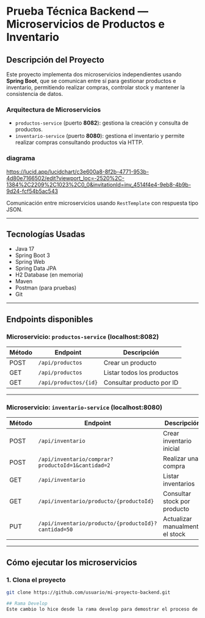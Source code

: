 # Prueba Técnica Backend — Microservicios de Productos e Inventario

## Descripción del Proyecto

Este proyecto implementa dos microservicios independientes usando **Spring Boot**, que se comunican entre sí para gestionar productos e inventario, permitiendo realizar compras, controlar stock y mantener la consistencia de datos.

### Arquitectura de Microservicios

- `productos-service` (puerto **8082**): gestiona la creación y consulta de productos.
- `inventario-service` (puerto **8080**): gestiona el inventario y permite realizar compras consultando productos vía HTTP.

### diagrama
https://lucid.app/lucidchart/c3e600a8-8f2b-4771-953b-4d80e7166502/edit?viewport_loc=-2520%2C-1384%2C2209%2C1023%2C0_0&invitationId=inv_4514f4e4-9eb8-4b9b-9d24-fcf54b5ac543

Comunicación entre microservicios usando `RestTemplate` con respuesta tipo JSON.

---

## Tecnologías Usadas

- Java 17
- Spring Boot 3
- Spring Web
- Spring Data JPA
- H2 Database (en memoria)
- Maven
- Postman (para pruebas)
- Git

---

##  Endpoints disponibles

### Microservicio: `productos-service` (localhost:8082)

| Método | Endpoint                          | Descripción                  |
|--------|-----------------------------------|------------------------------|
| POST   | `/api/productos`                 | Crear un producto            |
| GET    | `/api/productos`                 | Listar todos los productos   |
| GET    | `/api/productos/{id}`            | Consultar producto por ID    |

---

### Microservicio: `inventario-service` (localhost:8080)

| Método | Endpoint                                                     | Descripción                          |
|--------|--------------------------------------------------------------|--------------------------------------|
| POST   | `/api/inventario`                                            | Crear inventario inicial             |
| POST   | `/api/inventario/comprar?productoId=1&cantidad=2`            | Realizar una compra                  |
| GET    | `/api/inventario`                                            | Listar inventarios                   |
| GET    | `/api/inventario/producto/{productoId}`                      | Consultar stock por producto         |
| PUT    | `/api/inventario/producto/{productoId}?cantidad=50`          | Actualizar manualmente el stock      |

---

## Cómo ejecutar los microservicios

### 1. Clona el proyecto
```bash
git clone https://github.com/usuario/mi-proyecto-backend.git

## Rama Develop
Este cambio lo hice desde la rama develop para demostrar el proceso de Git Flow